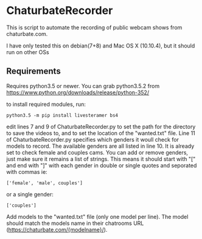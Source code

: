 # ChaturbateRecorder

This is script to automate the recording of public webcam shows from chaturbate.com. 


I have only tested this on debian(7+8) and Mac OS X (10.10.4), but it should run on other OSs

## Requirements

Requires python3.5 or newer. You can grab python3.5.2 from https://www.python.org/downloads/release/python-352/

to install required modules, run:
```
python3.5 -m pip install livesteramer bs4
```


edit lines 7 and 9 of ChaturbateRecorder.py to set the path for the directory to save the videos to, and to set the location of the "wanted.txt" file.
Line 11 of ChaturbateRecorder.py specifies which genders it woull check for models to record. The available genders are all listed in line 10. It is already set to check female and couples cams. You can add or remove genders, just make sure it remains a list of strings. This means it should start with "[" and end with "]" with each gender in double or single quotes and seporated with commas ie: 
```
['female', 'male', couples']
```
or a single gender: 
```
['couples']
```

Add models to the "wanted.txt" file (only one model per line). The model should match the models name in their chatrooms URL (https://chaturbate.com/{modelname}/). 
